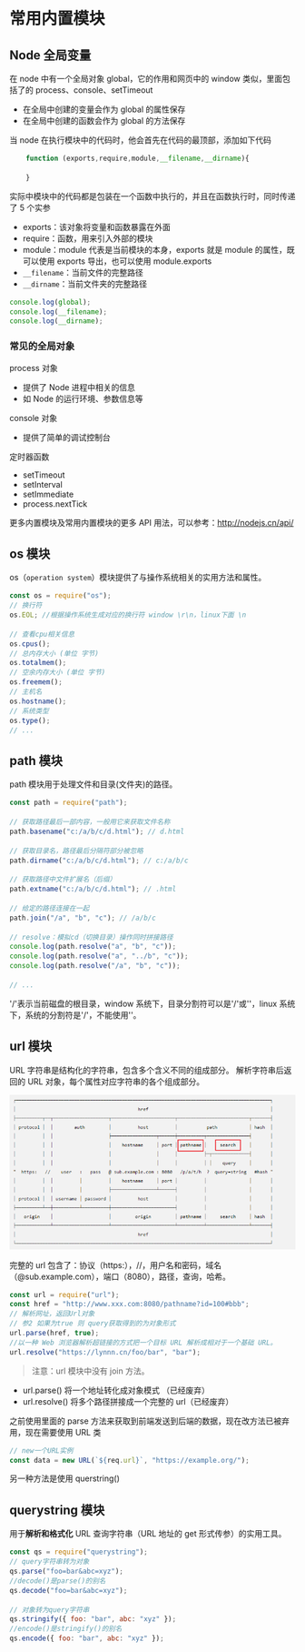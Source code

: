 # 常用内置模块

## Node 全局变量

在 node 中有一个全局对象 global，它的作用和网页中的 window 类似，里面包括了的 process、console、setTimeout

- 在全局中创建的变量会作为 global 的属性保存
- 在全局中创建的函数会作为 global 的方法保存

当 node 在执行模块中的代码时，他会首先在代码的最顶部，添加如下代码

```js
    function (exports,require,module,__filename,__dirname){

    }
```

实际中模块中的代码都是包装在一个函数中执行的，并且在函数执行时，同时传递了 5 个实参

- exports：该对象将变量和函数暴露在外面
- require：函数，用来引入外部的模块
- module：module 代表是当前模块的本身，exports 就是 module 的属性，既可以使用 exports 导出，也可以使用 module.exports
- `__filename`：当前文件的完整路径
- `__dirname`：当前文件夹的完整路径

```js
console.log(global);
console.log(__filename);
console.log(__dirname);
```

### 常见的全局对象

process 对象

- 提供了 Node 进程中相关的信息
- 如 Node 的运行环境、参数信息等

console 对象

- 提供了简单的调试控制台

定时器函数

- setTimeout
- setInterval
- setImmediate
- process.nextTick

更多内置模块及常用内置模块的更多 API 用法，可以参考：<http://nodejs.cn/api/>

## os 模块

os（`operation system`）模块提供了与操作系统相关的实用方法和属性。

```js
const os = require("os");
// 换行符
os.EOL; //根据操作系统生成对应的换行符 window \r\n，linux下面 \n

// 查看cpu相关信息
os.cpus();
// 总内存大小 (单位 字节)
os.totalmem();
// 空余内存大小 (单位 字节)
os.freemem();
// 主机名
os.hostname();
// 系统类型
os.type();
// ...
```

## path 模块

path 模块用于处理文件和目录(文件夹)的路径。

```js
const path = require("path");

// 获取路径最后一部内容，一般用它来获取文件名称
path.basename("c:/a/b/c/d.html"); // d.html

// 获取目录名，路径最后分隔符部分被忽略
path.dirname("c:/a/b/c/d.html"); // c:/a/b/c

// 获取路径中文件扩展名（后缀）
path.extname("c:/a/b/c/d.html"); // .html

// 给定的路径连接在一起
path.join("/a", "b", "c"); // /a/b/c

// resolve：模拟cd（切换目录）操作同时拼接路径
console.log(path.resolve("a", "b", "c"));
console.log(path.resolve("a", "../b", "c"));
console.log(path.resolve("/a", "b", "c"));

// ...
```

'/'表示当前磁盘的根目录，window 系统下，目录分割符可以是'/'或'\'，linux 系统下，系统的分割符是'/'，不能使用'\'。

## url 模块

URL 字符串是结构化的字符串，包含多个含义不同的组成部分。 解析字符串后返回的 URL 对象，每个属性对应字符串的各个组成部分。

![url](./images/url.png)

完整的 url 包含了：协议（https:），//，用户名和密码，域名（@sub.example.com），端口（8080），路径，查询，哈希。

```javascript
const url = require("url");
const href = "http://www.xxx.com:8080/pathname?id=100#bbb";
// 解析网址，返回Url对象
// 参2 如果为true 则 query获取得到的为对象形式
url.parse(href, true);
//以一种 Web 浏览器解析超链接的方式把一个目标 URL 解析成相对于一个基础 URL。
url.resolve("https://lynnn.cn/foo/bar", "bar");
```

> 注意：url 模块中没有 join 方法。

- url.parse() 将一个地址转化成对象模式 （已经废弃）
- url.resolve() 将多个路径拼接成一个完整的 url（已经废弃）

之前使用里面的 parse 方法来获取到前端发送到后端的数据，现在改方法已被弃用，现在需要使用 URL 类

```js
// new一个URL实例
const data = new URL(`${req.url}`, "https://example.org/");
```

另一种方法是使用 querstring()

## querystring 模块

用于**解析和格式化** URL 查询字符串（URL 地址的 get 形式传参）的实用工具。

```js
const qs = require("querystring");
// query字符串转为对象
qs.parse("foo=bar&abc=xyz");
//decode()是parse()的别名
qs.decode("foo=bar&abc=xyz");

// 对象转为query字符串
qs.stringify({ foo: "bar", abc: "xyz" });
//encode()是stringify()的别名
qs.encode({ foo: "bar", abc: "xyz" });
```
